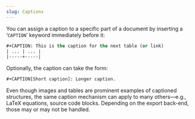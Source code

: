 ```yaml
---
slug: Captions
---
```


You can assign a caption to a specific part of a document by inserting a ‘`CAPTION`’ keyword immediately before it:

```lisp
#+CAPTION: This is the caption for the next table (or link)
| ... | ... |
|-----+-----|
```

Optionally, the caption can take the form:

```lisp
#+CAPTION[Short caption]: Longer caption.
```

Even though images and tables are prominent examples of captioned structures, the same caption mechanism can apply to many others—e.g., LaTeX equations, source code blocks. Depending on the export back-end, those may or may not be handled.
